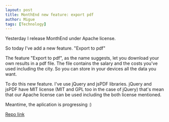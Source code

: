 ```yaml
---
layout: post
title: MonthEnd new feature: export pdf
author: Migue
tags: [Technology]
---
```

Yesterday I release MonthEnd under Apache license.

So today I've add a new feature. "Export to pdf"

The feature "Export to pdf", as the name suggests, let you download your own results in a pdf file. The file contains the salary and the costs you've used including the city. So you can store in your devices all the data you want.

To do this new feature. I've use jQuery and jsPDF libraries. jQuery and jsPDF have MIT license (MIT and GPL too in the case of jQuery) that's mean that our Apache license can be used including the both license mentioned.


Meantime, the aplication is progressing :)



[Repo link](https://github.com/MAInformatico/MonthEnd)
 